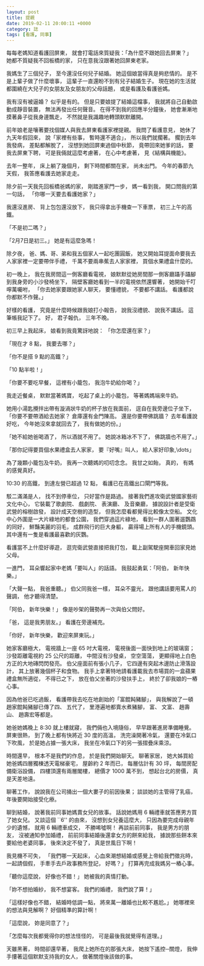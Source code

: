 ```yaml
---
layout: post
title: 提親
date: 2019-02-11 20:00:11 +0000
category: 誌
tags: [看護, 同事]
---
```



每每老媽知道看護回屏東，
就會打電話來質疑我：「為什麼不跟她回去屏東？」
她都不質疑我不回板橋的家，
只在意我沒跟著她回屏東老家。

我媽生了三個兒子，
至今還沒任何兒子結婚。
她這個娘當得真是夠悲情的。
是不是上輩子做了什麼壞事，
這輩子一直還盼不到有兒子結婚生子。
現在她的生活就都圍繞在大兒子的女朋友及女朋友的父母話題，
或是看護及看護爸媽。

<!--more-->

我有沒有被逼婚？
似乎是有的。
但是只要娘提了結婚這檔事，
我就將自己自動啟動成靜音裝置，
無法再發出任何聲音。
在得不到我的回應半分鐘後，
她會漸漸地摸著鼻子從我身邊飄走，
不然就是我識趣地轉頭默默離開。

前年娘老是嚷著要找個媒人與我去屏東看護家裡提親。
我問了看護意見，
她休了九天年假回來，
說「家裡有些事，
暫時還不適合」，
所以我們就擱著。
擱到去年我發病，
差點都解脫了，
沒想到她回屏東過個中秋節，
竟帶回來她爹的話，
要我去屏東下聘，
可是我倆就這麼考慮著，
在心中考慮著，
見《結構與機能》。

去年一整年，
床上躺了幾個月，
剩下時間都關在家，
尚未出門。
今年的春節九天假，
我答應看護去她家走走。

除夕前一天我先回板橋爸媽的家，
剛踏進家門一步，
媽一看到我，
開口問我的第一句話，
「你哪一天要去看護她家？」

我還沒進房、 背上包包還沒放下，
我只得拿出手機查一下車票，
初三上午的高鐵。

「不是初二嗎？」

「2月7日是初三。」
她是有這麼急嗎！

除夕夜，
爸、媽、哥、弟和我五個家人一起吃團圓飯，
她又開始耳提面命要我去人家家裡一定要帶伴手禮，
千萬不要兩串蕉去人家家裡，
買個水果禮盒什麼的。

初一晚上，
我在我房間這一側客廳看電視，
娘默默從她房間那一側客廳躡手躡腳到我身旁的小沙發椅坐下，
隔壁客廳她看到一半的電視依然還響著，
她開始千叮嚀萬囑咐，
「你去她家要跟她家人聊天，
要懂禮貌，
不要都不講話。
看護都說你都默不作聲。」

好樣的看護，
究竟是什麼時候跟我娘打小報告，
說我沒禮貌、 說我不講話。
這筆帳我記下了。
好，
君子報仇，
三年不晚。

初三早上我起床，
娘看到我竟驚訝地說： 「你怎麼還在家？」

「現在才 8 點，
我要去哪？」

「你不是搭 9 點的高鐵？」

「10 點半啦！」

「你要不要吃早餐，
這裡有小籠包，
我泡牛奶給你喝？」

我走近餐桌，
默默當著媽寶，
吃起了桌上的小籠包，
等著媽媽端來牛奶。

她用小湯匙攪拌出帶有漩渦狀牛奶的杯子放在我面前，
逕自在我旁邊位子坐下，
「你要不要帶酒給去她家？
倉庫還有金門陳高。
還是你要帶佛跳牆？
去年看護說好吃，
今年她沒來拿就回去了，
我有做她的份。」

「她不給她爸喝酒了，
所以酒就不用了。
她說冰箱冰不下了，
佛跳牆也不用了。」

「那你記得要買個水果禮盒去人家家，
要『好嘴』叫人，
給人家好印象,\dots」

為了幾顆小籠包及牛奶，
我再一次聽媽的叨叨念念。
我甘之如飴，
真的，
有媽的感覺真好。

10:30 的高鐵，
到達左營已超過 12 點，
看護已在高鐵出口閘門等我。

駁二滿滿是人，
找不到停車位，
只好當作是路過。
接著我們進攻衛武營國家藝術文化中心，
它裝載了歌劇院、 戲劇院、 表演廳、 及音樂廳， 
據說設計者是受衛武營的榕樹啟發，
設計成天空樹的造型，
但我怎麼看都覺得比較像太空船。
文化中心外圍是一大片綠地的都會公園，
我們穿過這片綠地，
看到一群人圍著遛鸚鵡的同好，
鮮豔美麗的羽毛，
成群飛行的巨大身軀，
贏得場上所有人的手機鏡頭。
其中還有一隻是看護最喜歡的灰鸚。

看護當不上什麼好導遊，
逛完衛武營直接把我打包，
載上副駕駛座開車回家見她父母。

一進門，
耳朵響起家中老媽「要叫人」的話語。
我鼓起勇氣：「阿伯，
新年快樂。」

「大聲一點，
我爸重聽。」
伯父同我爸一樣，
耳朵不靈光，
跟他講話要用罵人的聲調，
他才聽得清楚。

「阿伯，
新年快樂！」
像是吵架的聲勢再一次與伯父問好。

「爸，
這是我男朋友。」
看護在旁邊補充。

「你好，
新年快樂，
歡迎來屏東玩。」

她家客廳極大，
電視牆上一座 65 吋大電視，
電視後面一面快到地上的玻璃窗；
沙發距離電視約 25 公尺的距離，
中間沒有沙發桌，
空空蕩蕩，
更顯得地上白色方正的大地磚閃閃發亮。
伯父座面前有張小几子，
它四邊有突起木邊防止滑落設計，
其上放著幾個杯子和食物。
我手上拿著特地請看護載我去市場買的一盒蘋果禮盒無所適從，
不得已之下，
放在伯父坐著的沙發扶手上，
終於了卻我娘的一樁心事。

因為他爸已吃過飯，
看護帶我去吃在地創始的「富餛飩豬腳」，
與我解說了一頓趙家餛飩豬腳已傳了四、 五代了，
里港遍地都賣水煮豬腳，
富、 文富、 趙壽山、 趙壽宏等都是。

她爸她媽晚上 8:30 就上樓就寢，
我們倆也入境隨俗，
早早跟著進房準備睡覺。
屏東很熱，
到了晚上都有快將近 30 度的高溫，
洗完澡開著冷氣，
還要在冷氣口下吹風，
於是她占據一張大床，
我坐在冷氣口下的另一張摺疊床乘涼。

時間還早，
根本不是我們的作息，
於是我們開始聊天。
聊著家居，
她大姊買給她爸媽四層獨棟透天電梯豪宅，
屋齡約 2 年而已，
每層估計有 30 坪，
每間房配備衛浴設備，
四樓頂還有兩層閣樓，
總價才 1000 萬不到，
想起台北的房價，
真是天差地遠。

聊著工作，
說說我在公司捅出一個大婁子的前因後果；
談談她的主管得了乳癌，
年後要開始接受化療。

聊到結婚，
說著我前同事她媽賣女兒的故事。
話說她媽用 6 輛禮車就答應男方買了她女兒。
又談這個 ``6'' 的由來，
沒想到女兒養這麼大，
只因為要完成母親年少的遺憾，
就用 6 輛禮車成交，
不勝唏噓啊！
再談前前同事，
我是男方的朋友，
沒被通知參加婚禮，
前前同事結婚後還拿女方的餅來給我，
據說那些餅本來要給他老婆同事，
後來決定不發了，
真是世風日下啊！

我見機不可失，
「我們哪一天起床，
心血來潮想結婚或感覺上帝給我們徵兆時，
一起請個假，
手牽手去戶政事務所登記，
好嗎？」
打算再完成我媽另一樁心事。

「聽你這麼說，
好像也不錯！」
她被我的真情打動。

「妳不想拍婚紗，
我不想宴客。
我們的婚禮，
我們說了算！」

「這樣好像也不錯，
結婚時低調一點，
將來萬一離婚也比較不尷尬。」
她哪裡來的想法與見解啊？
好個精準的算計啊！

「這麼說，
妳是同意了？」

「怎麼每次我都覺得你的想法怪怪的，
可是最後我就覺得有道理。」

天雖黑著，
時間卻還早著，
我爬上她所在的那張大床，
她按下遙控─關燈，
我伸手摟著這個默默支持我的女人，
做著關燈後該做的事。
